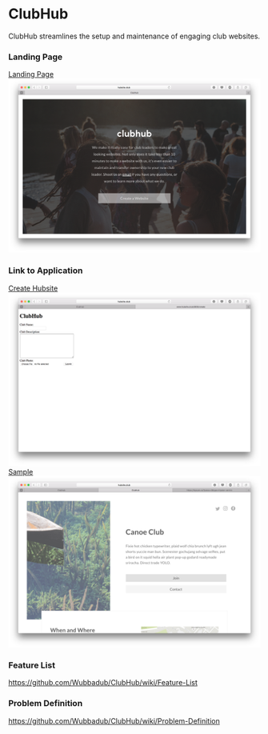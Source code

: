 # ClubHub
ClubHub streamlines the setup and maintenance of engaging club websites.

### Landing Page
[Landing Page](http://www.hubsite.club:8000/)
![](./assets/img/splash-page.png)

### Link to Application
[Create Hubsite](http://www.hubsite.club:8000/create)  
![](./assets/img/hubsite-form.png)  
[Sample](http://www.hubsite.club:8000/sample)
![](./assets/img/sample-hubsite.png)

### Feature List
https://github.com/Wubbadub/ClubHub/wiki/Feature-List

### Problem Definition
https://github.com/Wubbadub/ClubHub/wiki/Problem-Definition
